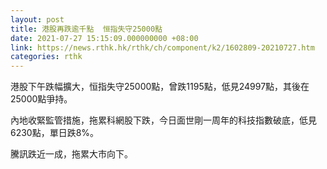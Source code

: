 ```yaml
---
layout: post
title: 港股再跌逾千點  恒指失守25000點
date: 2021-07-27 15:15:09.000000000 +08:00
link: https://news.rthk.hk/rthk/ch/component/k2/1602809-20210727.htm
categories: rthk
---
```


港股下午跌幅擴大，恒指失守25000點，曾跌1195點，低見24997點，其後在25000點爭持。

內地收緊監管措施，拖累科網股下跌，今日面世剛一周年的科技指數破底，低見6230點，單日跌8%。

騰訊跌近一成，拖累大市向下。
